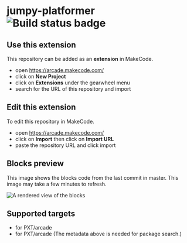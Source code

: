# jumpy-platformer ![Build status badge](https://github.com/tiensisadec/jumpy-platformer/workflows/MakeCode/badge.svg)



## Use this extension

This repository can be added as an **extension** in MakeCode.

* open https://arcade.makecode.com/
* click on **New Project**
* click on **Extensions** under the gearwheel menu
* search for the URL of this repository and import

## Edit this extension

To edit this repository in MakeCode.

* open https://arcade.makecode.com/
* click on **Import** then click on **Import URL**
* paste the repository URL and click import

## Blocks preview

This image shows the blocks code from the last commit in master.
This image may take a few minutes to refresh.

![A rendered view of the blocks](https://github.com/tiensisadec/jumpy-platformer/raw/master/.makecode/blocks.png)

## Supported targets

* for PXT/arcade
* for PXT/arcade
(The metadata above is needed for package search.)

